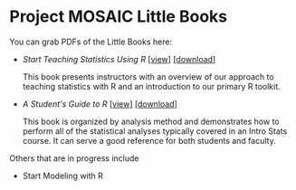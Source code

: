 ---
---
Project MOSAIC Little Books
===============



You can grab PDFs of the Little Books here:

  * *Start Teaching Statistics Using R*
 [[view]](Starting/MOSAIC-StartTeaching.pdf)
 [[download]](../../raw/master/Starting/MOSAIC-StartTeaching.pdf)
 
    This book presents instructors with an overview of our approach to
    teaching statistics with R and an introduction to our primary R toolkit.
 
  * *A Student's Guide to R* 
 [[view]](StudentGuide/MOSAIC-StudentGuide.pdf)
 [[download]](../../raw/master/StudentGuide/MOSAIC-StudentGuide.pdf)
 
    This book is organized by analysis method and demonstrates how to perform
    all of the statistical analyses typically covered in an Intro Stats course.
    It can serve a good reference for both students and faculty.


Others that are in progress include
 
  * Start Modeling with R

